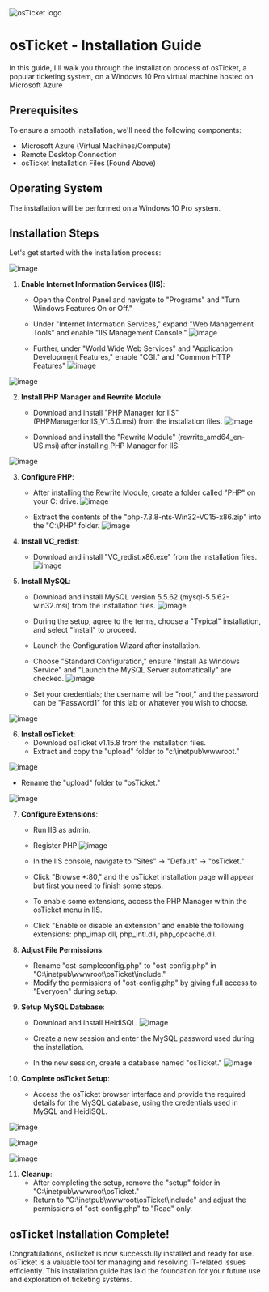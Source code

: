 <img src="https://i.imgur.com/Clzj7Xs.png" alt="osTicket logo"/>
<h1>osTicket - Installation Guide</h1>
In this guide, I'll walk you through the installation process of osTicket, a popular ticketing system, on a Windows 10 Pro virtual machine hosted on Microsoft Azure
<h2>Prerequisites</h2>
To ensure a smooth installation, we'll need the following components:

- Microsoft Azure (Virtual Machines/Compute)
- Remote Desktop Connection
- osTicket Installation Files (Found Above)

<h2>Operating System</h2>
The installation will be performed on a Windows 10 Pro system.

<h2>Installation Steps</h2>
Let's get started with the installation process:

![image](https://github.com/Jovan281196/osticket-prereqs/assets/147539410/d723936c-d049-4209-be45-7889f1734254)


1. **Enable Internet Information Services (IIS)**: 
   - Open the Control Panel and navigate to "Programs" and "Turn Windows Features On or Off." 
   - Under "Internet Information Services," expand "Web Management Tools" and enable "IIS Management Console." 
![image](https://github.com/itnatepena/osticket-prereqs/assets/147539410/2459543a-5f3c-44f9-bc40-94cca1778da9)

   - Further, under "World Wide Web Services" and "Application Development Features," enable "CGI." and "Common HTTP Features"
![image](https://github.com/itnatepena/osticket-prereqs/assets/147539410/4fadb0b4-ad30-41b2-825a-e88117839943)

![image](https://github.com/itnatepena/osticket-prereqs/assets/147539410/60e5aa7b-e347-498c-8e0c-a447ba014dde)

2. **Install PHP Manager and Rewrite Module**:
   - Download and install "PHP Manager for IIS" (PHPManagerforIIS_V1.5.0.msi) from the installation files.
![image](https://github.com/itnatepena/osticket-prereqs/assets/147539410/8896d68f-53f9-4ecc-b471-3d694d8ab03f)

   - Download and install the "Rewrite Module" (rewrite_amd64_en-US.msi) after installing PHP Manager for IIS.

![image](https://github.com/itnatepena/osticket-prereqs/assets/147539410/dd21c7e7-5f84-4fce-ba88-ff7ce34f5db2)


3. **Configure PHP**:
   - After installing the Rewrite Module, create a folder called "PHP" on your C: drive.
![image](https://github.com/itnatepena/osticket-prereqs/assets/147539410/922bffa7-a109-4b15-acca-c05a1375a00a)

   - Extract the contents of the "php-7.3.8-nts-Win32-VC15-x86.zip" into the "C:\PHP" folder.
![image](https://github.com/itnatepena/osticket-prereqs/assets/147539410/7c0f9173-9659-4616-8617-100311493a84)

4. **Install VC_redist**:
   - Download and install "VC_redist.x86.exe" from the installation files.
![image](https://github.com/itnatepena/osticket-prereqs/assets/147539410/ec5ad345-3c32-4fb1-b751-c6cc86c34066)

5. **Install MySQL**:
   - Download and install MySQL version 5.5.62 (mysql-5.5.62-win32.msi) from the installation files.
![image](https://github.com/itnatepena/osticket-prereqs/assets/147539410/5a1ff0fa-3cba-4933-8a24-abf0647ceacc)

   - During the setup, agree to the terms, choose a "Typical" installation, and select "Install" to proceed.
   - Launch the Configuration Wizard after installation.
   - Choose "Standard Configuration," ensure "Install As Windows Service" and "Launch the MySQL Server automatically" are checked.
![image](https://github.com/itnatepena/osticket-prereqs/assets/147539410/62a80ad7-8b35-43fc-bc2b-34552cef57dd)

   - Set your credentials; the username will be "root," and the password can be "Password1" for this lab or whatever you wish to choose.

![image](https://github.com/itnatepena/osticket-prereqs/assets/147539410/1c3ad812-b6f8-496a-b3d5-b3ddd09157ae)

6. **Install osTicket**:
   - Download osTicket v1.15.8 from the installation files.
   - Extract and copy the "upload" folder to "c:\inetpub\wwwroot."

![image](https://github.com/itnatepena/osticket-prereqs/assets/147539410/0fb23710-b0bd-4d5f-bc4d-ec8540e1fcc2)

   - Rename the "upload" folder to "osTicket."

![image](https://github.com/itnatepena/osticket-prereqs/assets/147539410/72024561-6b06-4dfa-8aff-5cbcf0303b82)


7. **Configure Extensions**:
   - Run IIS as admin.
   - Register PHP 
![image](https://github.com/itnatepena/osticket-prereqs/assets/147539410/9a876a33-ba0f-4ea2-9ae0-3041f41e6a64)

   - In the IIS console, navigate to "Sites" -> "Default" -> "osTicket."
   - Click "Browse *:80," and the osTicket installation page will appear but first you need to finish some steps.
   - To enable some extensions, access the PHP Manager within the osTicket menu in IIS. 
   - Click "Enable or disable an extension" and enable the following extensions: php_imap.dll, php_intl.dll, php_opcache.dll.

8. **Adjust File Permissions**:
   - Rename "ost-sampleconfig.php" to "ost-config.php" in "C:\inetpub\wwwroot\osTicket\include."
   - Modify the permissions of "ost-config.php" by giving full access to "Everyoen" during setup.


9. **Setup MySQL Database**:
   - Download and install HeidiSQL.
![image](https://github.com/itnatepena/osticket-prereqs/assets/147539410/aa153fde-9e97-4825-b583-9bd0c01e8591)

   - Create a new session and enter the MySQL password used during the installation.
   - In the new session, create a database named "osTicket."
![image](https://github.com/itnatepena/osticket-prereqs/assets/147539410/284a40bc-4378-4bfa-a96c-99d4eebe8987)


10. **Complete osTicket Setup**:
    - Access the osTicket browser interface and provide the required details for the MySQL database, using the credentials used in MySQL and HeidiSQL.

![image](https://github.com/itnatepena/osticket-prereqs/assets/147539410/44980be7-d77d-4f4f-af2c-e9b335d5809a)


![image](https://github.com/itnatepena/osticket-prereqs/assets/147539410/8af94a62-a73f-4f84-9b26-cf21a21f2315)

![image](https://github.com/itnatepena/osticket-prereqs/assets/147539410/4a01be1c-272d-4977-82aa-c2b04cdc8a75)



11. **Cleanup**:
    - After completing the setup, remove the "setup" folder in "C:\inetpub\wwwroot\osTicket."
    - Return to "C:\inetpub\wwwroot\osTicket\include" and adjust the permissions of "ost-config.php" to "Read" only.

<h2>osTicket Installation Complete!</h2>
Congratulations, osTicket is now successfully installed and ready for use. osTicket is a valuable tool for managing and resolving IT-related issues efficiently. This installation guide has laid the foundation for your future use and exploration of ticketing systems.
